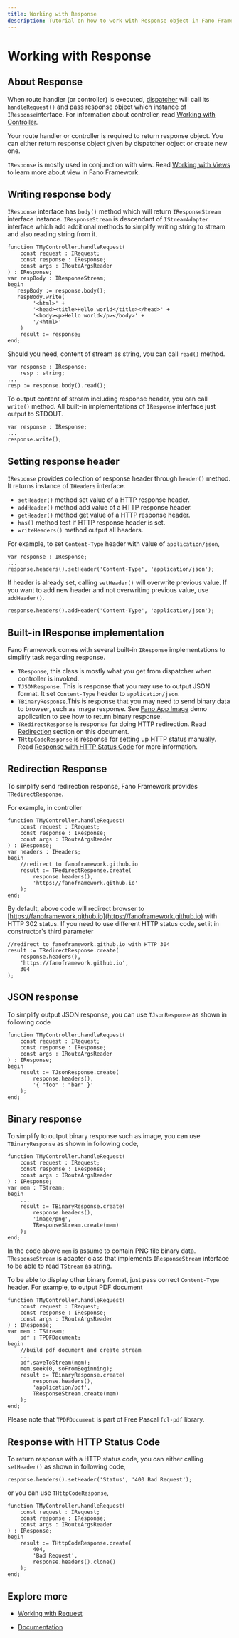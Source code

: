 ```yaml
---
title: Working with Response
description: Tutorial on how to work with Response object in Fano Framework
---
```


<h1 class="major">Working with Response</h1>

## About Response

When route handler (or controller) is executed, [dispatcher](/dispatcher) will
call its `handleRequest()` and pass response object which instance of `IResponse`interface. For information about controller, read [Working with Controller](/working-with-controllers).

Your route handler or controller is required to return response object. You can either return response object given by dispatcher object or create new one.

`IResponse` is mostly used in conjunction with view. Read [Working with Views](/working-with-views) to learn more about view in Fano Framework.


## Writing response body

`IResponse` interface has `body()` method which will return `IResponseStream`
interface instance. `IResponseStream` is descendant of `IStreamAdapter` interface
which add additional methods to simplify writing string to stream and also reading string from it.

```
function TMyController.handleRequest(
    const request : IRequest;
    const response : IResponse;
    const args : IRouteArgsReader
) : IResponse;
var respBody : IResponseStream;
begin
   respBody := response.body();
   respBody.write(
        '<html>' +
        '<head><title>Hello world</title></head>' +
        '<body><p>Hello world</p></body>' +
        '/<html>'
    )
    result := response;
end;
```

Should you need, content of stream as string, you can call `read()` method.

```
var response : IResponse;
    resp : string;
...
resp := response.body().read();
```

To output content of stream including response header, you can call `write()` method.
All built-in implementations of `IResponse` interface just output to STDOUT.

```
var response : IResponse;
...
response.write();
```

## Setting response header

`IResponse` provides collection of response header through `header()` method.
It returns instance of `IHeaders` interface.

- `setHeader()` method set value of a HTTP response header.
- `addHeader()` method add value of a HTTP response header.
- `getHeader()` method get value of a HTTP response header.
- `has()` method test if HTTP response header is set.
- `writeHeaders()` method output all headers.

For example, to set `Content-Type` header with value of `application/json`,

```
var response : IResponse;
...
response.headers().setHeader('Content-Type', 'application/json');
```

If header is already set, calling `setHeader()` will overwrite previous value. If you want to add new header and not overwriting previous value, use `addHeader()`.

```
response.headers().addHeader('Content-Type', 'application/json');
```

## Built-in IResponse implementation

Fano Framework comes with several built-in `IResponse` implementations to simplify task regarding response.

- `TResponse`, this class is mostly what you get from dispatcher when controller is invoked.
- `TJSONResponse`. This is response that you may use to output JSON format. It set `Content-Type` header to `application/json`.
- `TBinaryResponse`.This is response that you may need to send binary data to browser, such as image response. See [Fano App Image](https://github.com/fanoframework/fano-app-img) demo application to see how to return binary response.
- `TRedirectResponse` is response for doing HTTP redirection. Read [Redirection](#redirection-response) section on this document.
- `THttpCodeResponse` is response for setting up HTTP status manually. Read [Response with HTTP Status Code](#response-with-status-code) for more information.

## <a name="redirection-response"></a>Redirection Response

To simplify send redirection response, Fano Framework provides `TRedirectResponse`.

For example, in controller

```
function TMyController.handleRequest(
    const request : IRequest;
    const response : IResponse;
    const args : IRouteArgsReader
) : IResponse;
var headers : IHeaders;
begin
    //redirect to fanoframework.github.io
    result := TRedirectResponse.create(
        response.headers(),
        'https://fanoframework.github.io'
    );
end;
```

By default, above code will redirect browser to [https://fanoframework.github.io](https://fanoframework.github.io) with HTTP 302 status. If you need to use different HTTP status code, set it in constructor's third parameter

```
//redirect to fanoframework.github.io with HTTP 304
result := TRedirectResponse.create(
    response.headers(),
    'https://fanoframework.github.io',
    304
);
```

## JSON response

To simplify output JSON response, you can use `TJsonResponse` as shown in following code

```
function TMyController.handleRequest(
    const request : IRequest;
    const response : IResponse;
    const args : IRouteArgsReader
) : IResponse;
begin
    result := TJsonResponse.create(
        response.headers(),
        '{ "foo" : "bar" }'
    );
end;
```

## Binary response

To simplify to output binary response such as image, you can use `TBinaryResponse` as shown in following code,

```
function TMyController.handleRequest(
    const request : IRequest;
    const response : IResponse;
    const args : IRouteArgsReader
) : IResponse;
var mem : TStream;
begin
    ...
    result := TBinaryResponse.create(
        response.headers(),
        'image/png',
        TResponseStream.create(mem)
    );
end;
```

In the code above `mem` is assume to contain PNG file binary data. `TResponseStream` is adapter class that implements `IResponseStream` interface to be able to read `TStream` as string.

To be able to display other binary format, just pass correct `Content-Type` header. For example, to output PDF document

```
function TMyController.handleRequest(
    const request : IRequest;
    const response : IResponse;
    const args : IRouteArgsReader
) : IResponse;
var mem : TStream;
    pdf : TPDFDocument;
begin
    //build pdf document and create stream
    ...
    pdf.saveToStream(mem);
    mem.seek(0, soFromBeginning);
    result := TBinaryResponse.create(
        response.headers(),
        'application/pdf',
        TResponseStream.create(mem)
    );
end;
```

Please note that `TPDFDocument` is part of Free Pascal `fcl-pdf` library.

## <a name="response-with-status-code"></a>Response with HTTP Status Code

To return response with a HTTP status code, you can either calling `setHeader()` as shown in following code,

```
response.headers().setHeader('Status', '400 Bad Request');
```

or you can use `THttpCodeResponse`,

```
function TMyController.handleRequest(
    const request : IRequest;
    const response : IResponse;
    const args : IRouteArgsReader
) : IResponse;
begin
    result := THttpCodeResponse.create(
        404,
        'Bad Request',
        response.headers().clone()
    );
end;
```

## Explore more

- [Working with Request](/working-with-request)

<ul class="actions">
    <li><a href="/documentation" class="button">Documentation</a></li>
</ul>
